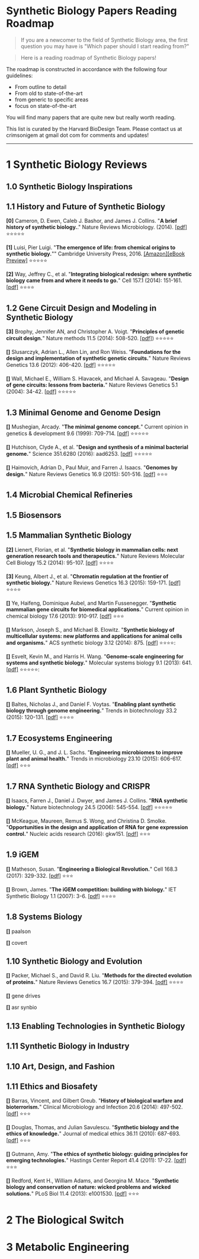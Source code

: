 # Synthetic Biology Papers Reading Roadmap

>If you are a newcomer to the field of Synthetic Biology area, the first question you may have is "Which paper should I start reading from?"

>Here is a reading roadmap of Synthetic Biology papers!

The roadmap is constructed in accordance with the following four guidelines:

- From outline to detail
- From old to state-of-the-art
- from generic to specific areas
- focus on state-of-the-art

You will find many papers that are quite new but really worth reading.

This list is curated by the Harvard BioDesign Team.  Please contact us at crimsonigem at gmail dot com for comments and updates! 

---------------------------------------

# 1 Synthetic Biology Reviews

## 1.0 Synthetic Biology Inspirations

## 1.1 History and Future of Synthetic Biology

**[0]** Cameron, D. Ewen, Caleb J. Bashor, and James J. Collins. "**A brief history of synthetic biology.**." Nature Reviews Microbiology. (2014). [[pdf]](https://github.com/crimsonigem/synthetic-biology-roadmap/raw/master/papers/a-brief-history-of-synthetic-biology-2014.pdf)  :star::star::star::star::star:

**[1]** Luisi, Pier Luigi. "**The emergence of life: from chemical origins to synthetic biology.**"" Cambridge University Press, 2016. [[Amazon]](https://www.amazon.com/Emergence-Life-Chemical-Origins-Synthetic/dp/1107092396/ref=sr_1_1/156-7545658-9645617?ie=UTF8&qid=1488486403&sr=8-1&keywords=emergence+of+life)[[eBook Preview]](https://books.google.com/books?hl=en&lr=&id=q4UwDQAAQBAJ&oi=fnd&pg=PR11&ots=-DZlXydGfO&sig=XZ5cP_-jnQID_TfKaAFK05juDv0#v=onepage&q&f=false)
:star::star::star::star::star:

**[2]** Way, Jeffrey C., et al. "**Integrating biological redesign: where synthetic biology came from and where it needs to go.**" Cell 157.1 (2014): 151-161. [[pdf]](https://github.com/crimsonigem/synthetic-biology-roadmap/raw/master/papers/integrating-biological-redesign-where-synthetic-biology-came-from-and-where-it-needs-to-go-2014.pdf)
:star::star::star::star:

## 1.2 Gene Circuit Design and Modeling in Synthetic Biology

**[3]** Brophy, Jennifer AN, and Christopher A. Voigt. "**Principles of genetic circuit design.**" Nature methods 11.5 (2014): 508-520. [[pdf]](https://github.com/crimsonigem/synthetic-biology-roadmap/raw/master/papers/principles-of-genetic-circuit-design-2014.pdf))
:star::star::star::star::star:

**[]** Slusarczyk, Adrian L., Allen Lin, and Ron Weiss. "**Foundations for the design and implementation of synthetic genetic circuits.**" Nature Reviews Genetics 13.6 (2012): 406-420.  [[pdf]](https://github.com/crimsonigem/synthetic-biology-roadmap/raw/master/papers/foundations-for-the-design-and-implementation-of-synthetic-genetic-circuits-2012.pdf)  :star::star::star::star::star:

**[]**  Wall, Michael E., William S. Hlavacek, and Michael A. Savageau. "**Design of gene circuits: lessons from bacteria.**" Nature Reviews Genetics 5.1 (2004): 34-42.  [[pdf]](https://github.com/crimsonigem/synthetic-biology-roadmap/raw/master/papers/design-of-gene-circuits-lessions-from-bacteria-2004.pdf)  :star::star::star::star::star:

## 1.3 Minimal Genome and Genome Design

**[]** Mushegian, Arcady. "**The minimal genome concept.**" Current opinion in genetics & development 9.6 (1999): 709-714.  [[pdf]](https://github.com/crimsonigem/synthetic-biology-roadmap/blob/master/papers/the-minimal-genome-concept-1999.pdf)  :star::star::star::star::star:

**[]** Hutchison, Clyde A., et al. "**Design and synthesis of a minimal bacterial genome.**" Science 351.6280 (2016): aad6253.  [[pdf]](https://github.com/crimsonigem/synthetic-biology-roadmap/raw/master/papers/design-and-synthesis-of-a-minimal-bacterial-genome-2016.pdf)  :star::star::star::star::star:

**[]** Haimovich, Adrian D., Paul Muir, and Farren J. Isaacs. "**Genomes by design.**" Nature Reviews Genetics 16.9 (2015): 501-516.  [[pdf]](https://github.com/crimsonigem/synthetic-biology-roadmap/raw/master/papers/genomes-by-design-2015.pdf)  :star::star::star:

## 1.4 Microbial Chemical Refineries

## 1.5 Biosensors

## 1.5 Mammalian Synthetic Biology

**[2]** Lienert, Florian, et al. "**Synthetic biology in mammalian cells: next generation research tools and therapeutics.**" Nature Reviews Molecular Cell Biology 15.2 (2014): 95-107. [[pdf]](https://github.com/crimsonigem/synthetic-biology-roadmap/raw/master/papers/synthetic-biology-in-mammalian-cells-next-generation-research-tools-and-therapeutics-2014.pdf)  :star::star::star::star:

**[3]** Keung, Albert J., et al. "**Chromatin regulation at the frontier of synthetic biology.**" Nature Reviews Genetics 16.3 (2015): 159-171. [[pdf]](https://github.com/crimsonigem/synthetic-biology-roadmap/raw/master/papers/chromatin-regulation-at-the-frontier-of-synthetic-biology-2015.pdf)  :star::star::star::star:

**[]** Ye, Haifeng, Dominique Aubel, and Martin Fussenegger. "**Synthetic mammalian gene circuits for biomedical applications.**" Current opinion in chemical biology 17.6 (2013): 910-917. [[pdf]](https://github.com/crimsonigem/synthetic-biology-roadmap/blob/master/papers/synthetic-mammalian-gene-circuits-for-biomedical-applications-2013.pdf)  :star::star::star:

**[]** Markson, Joseph S., and Michael B. Elowitz. "**Synthetic biology of multicellular systems: new platforms and applications for animal cells and organisms.**" ACS synthetic biology 3.12 (2014): 875. [[pdf]](https://github.com/crimsonigem/synthetic-biology-roadmap/raw/master/papers/synthetic-biology-of-multicellular-systems-new-platforms-and-applications-for-animal-cells-and-organisms-2014.pdf)  :star::star::star::star::

**[]** Esvelt, Kevin M., and Harris H. Wang. "**Genome‐scale engineering for systems and synthetic biology.**" Molecular systems biology 9.1 (2013): 641. [[pdf]](https://github.com/crimsonigem/synthetic-biology-roadmap/raw/master/papers/genome-scale-engineering-for-systems-and-synthetic-biology-2013.pdf) :star::star::star::star::star::

## 1.6 Plant Synthetic Biology

**[]** Baltes, Nicholas J., and Daniel F. Voytas. "**Enabling plant synthetic biology through genome engineering.**" Trends in biotechnology 33.2 (2015): 120-131. [[pdf]](https://github.com/crimsonigem/synthetic-biology-roadmap/raw/master/papers/enabling-plant-synthetic-biology-through-genome-engineering-2014.pdf)  :star::star::star::star:

## 1.7 Ecosystems Engineering

**[]** Mueller, U. G., and J. L. Sachs. "**Engineering microbiomes to improve plant and animal health.**" Trends in microbiology 23.10 (2015): 606-617.  [[pdf]](https://github.com/crimsonigem/synthetic-biology-roadmap/raw/master/papers/engineering-microbiomes-to-improve-plant-and-animal-health-2015.pdf)  :star::star::star:

## 1.7 RNA Synthetic Biology and CRISPR

**[]** Isaacs, Farren J., Daniel J. Dwyer, and James J. Collins. "**RNA synthetic biology.**" Nature biotechnology 24.5 (2006): 545-554.  [[pdf]](https://github.com/crimsonigem/synthetic-biology-roadmap/raw/master/papers/rna-synthetic-biology-2006.pdf)  :star::star::star::star::star:

**[]** McKeague, Maureen, Remus S. Wong, and Christina D. Smolke. "**Opportunities in the design and application of RNA for gene expression control.**" Nucleic acids research (2016): gkw151.  [[pdf]](https://github.com/crimsonigem/synthetic-biology-roadmap/raw/master/papers/opportunities-in-the-design-and-application-of-rna-for-gene-control-expression-2016.pdf)  :star::star::star:

## 1.9 iGEM

**[]** Matheson, Susan. "**Engineering a Biological Revolution.**" Cell 168.3 (2017): 329-332.  [[pdf]](https://github.com/crimsonigem/synthetic-biology-roadmap/raw/master/papers/engineering-a-biological-revolution-2017.pdf)  :star::star::star:

**[]** Brown, James. "**The iGEM competition: building with biology.**" IET Synthetic Biology 1.1 (2007): 3-6.  [[pdf]](https://github.com/crimsonigem/synthetic-biology-roadmap/raw/master/papers/the-igem-competition-building-with-biology-2007.pdf)  :star::star::star::star:

## 1.8 Systems Biology

**[]** paalson

**[]** covert

## 1.10 Synthetic Biology and Evolution

**[]** Packer, Michael S., and David R. Liu. "**Methods for the directed evolution of proteins.**" Nature Reviews Genetics 16.7 (2015): 379-394.  [[pdf]](https://github.com/crimsonigem/synthetic-biology-roadmap/raw/master/papers/methods-for-the-directed-evolution-of-proteins-2015.pdf) :star::star::star::star:

**[]** gene drives

**[]** asr synbio

## 1.13 Enabling Technologies in Synthetic Biology

## 1.11 Synthetic Biology in Industry

## 1.10 Art, Design, and Fashion

## 1.11 Ethics and Biosafety 

**[]** Barras, Vincent, and Gilbert Greub. "**History of biological warfare and bioterrorism.**" Clinical Microbiology and Infection 20.6 (2014): 497-502. [[pdf]](https://github.com/crimsonigem/synthetic-biology-roadmap/raw/master/papers/history-of-biological-warfare-and-bioterrorism-2014.pdf) :star::star::star:

**[]** Douglas, Thomas, and Julian Savulescu. "**Synthetic biology and the ethics of knowledge.**" Journal of medical ethics 36.11 (2010): 687-693. [[pdf]](https://github.com/crimsonigem/synthetic-biology-roadmap/raw/master/papers/synthetic-biology-and-the-ethics-of-knowledge-2010.pdf)  :star::star::star:

**[]** Gutmann, Amy. "**The ethics of synthetic biology: guiding principles for emerging technologies.**" Hastings Center Report 41.4 (2011): 17-22. [[pdf]](https://github.com/crimsonigem/synthetic-biology-roadmap/raw/master/papers/the-ethics-of-synthetic-biology-guiding-principles-for-emerging-technologies-2011.pdf)  :star::star::star:

**[]** Redford, Kent H., William Adams, and Georgina M. Mace. "**Synthetic biology and conservation of nature: wicked problems and wicked solutions.**" PLoS Biol 11.4 (2013): e1001530. [[pdf]](https://github.com/crimsonigem/synthetic-biology-roadmap/raw/master/papers/synthetic-biology-and-conservation-of-nature-wicked-problems-and-wicked-solutions-2013.pdf)  :star::star::star:

# 2 The Biological Switch

# 3 Metabolic Engineering

